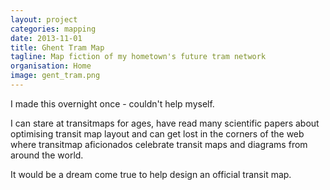 ```yaml
---
layout: project
categories: mapping
date: 2013-11-01
title: Ghent Tram Map 
tagline: Map fiction of my hometown's future tram network
organisation: Home
image: gent_tram.png
---
```

I made this overnight once - couldn't help myself. 

I can stare at transitmaps for ages, have read many scientific papers about optimising transit map layout and can get lost in the corners of the web where transitmap aficionados celebrate transit maps and diagrams from around the world.

It would be a dream come true to help design an official transit map.